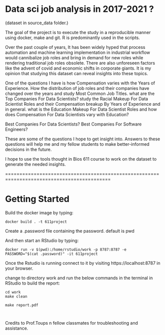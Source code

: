 Data sci job analysis in 2017-2021 ?
=======================================================================  
(dataset in source_data folder.)

The goal of the project is to execute the study in a reproducible manner using docker, make and git. R is predominantly used in the scripts.

Over the past couple of years, It has been widely hyped that process automation and machine learning implementation in industrial workflow would cannibalize job roles and bring in demand for new roles while rendering traditional job roles obsolete.  There are also unforeseen factors like the advent of covid and economic shifts in corporate giants. It is my opinion that studying this dataset can reveal insights into these topics.

One of the questions I have is how Compensation varies with the Years of Experience.  How the distribution of job roles and their companies have changed over the years and study Most Common Job Titles. what are the Top Companies For Data Scientists? study the Racial Makeup For Data Scientist Roles and their Compensation breakup By Years of Experience and in general. what is the Education Makeup For Data Scientist Roles and how does Compensation For Data Scientists vary with Education?

Best Companies For Data Scientists? Best Companies For Software Engineers?

These are some of the questions I hope to get insight into. Answers to these questions will help me and my fellow students to make better-informed decisions in the future.

I hope to use the tools thought in Bios 611 course to work on the dataset to generate the needed insights.


===========================================================================================


Getting Started
===============

Build the docker image by typing:
```
docker build . -t 611project
```
Create a .password file containing the password.
default is pwd

And then start an RStudio by typing:

```
docker run -v $(pwd):/home/rstudio/work -p 8787:8787 -e PASSWORD="$(cat .password)" -it 611project

```

Once the Rstudio is running connect to it by visiting
https://localhost:8787 in your browser. 

change to directory work and run the below commands in the terminal in RStudio to build the report:

```
cd work
make clean

make report.pdf



```

Credits to Prof.Toups n fellow classmates for troubleshooting and assistance.

